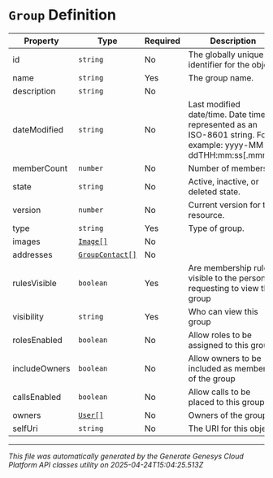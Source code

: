 # `Group` Definition

| Property | Type | Required | Description |
|----------|------|----------|-------------|
| id | `string` | No | The globally unique identifier for the object. |
| name | `string` | Yes | The group name. |
| description | `string` | No |  |
| dateModified | `string` | No | Last modified date/time. Date time is represented as an ISO-8601 string. For example: yyyy-MM-ddTHH:mm:ss[.mmm]Z |
| memberCount | `number` | No | Number of members. |
| state | `string` | No | Active, inactive, or deleted state. |
| version | `number` | No | Current version for this resource. |
| type | `string` | Yes | Type of group. |
| images | [`Image[]`](image-definition.md) | No |  |
| addresses | [`GroupContact[]`](groupcontact-definition.md) | No |  |
| rulesVisible | `boolean` | Yes | Are membership rules visible to the person requesting to view the group |
| visibility | `string` | Yes | Who can view this group |
| rolesEnabled | `boolean` | No | Allow roles to be assigned to this group |
| includeOwners | `boolean` | No | Allow owners to be included as members of the group |
| callsEnabled | `boolean` | No | Allow calls to be placed to this group. |
| owners | [`User[]`](user-definition.md) | No | Owners of the group |
| selfUri | `string` | No | The URI for this object |

---

*This file was automatically generated by the Generate Genesys Cloud Platform API classes utility on 2025-04-24T15:04:25.513Z*